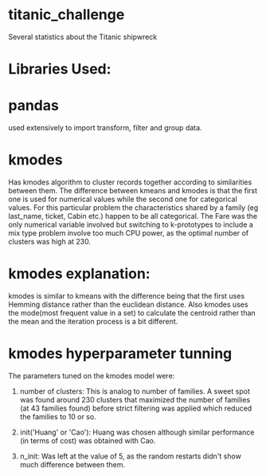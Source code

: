 # titanic_challenge
Several statistics about the Titanic shipwreck


# Libraries Used:


# pandas

used extensively to import transform, filter and group data.


# kmodes

Has kmodes algorithm to cluster records together according to similarities between them.
The difference between kmeans and kmodes is that the first one is used for numerical values while the second one for 
categorical values. For this particular problem the characteristics shared by a family (eg last_name, ticket, Cabin etc.)
happen to be all categorical. The Fare was the only numerical variable involved but switching to k-prototypes to
include a mix type problem involve too much CPU power, as the optimal number of clusters was high at 230.

# kmodes explanation:

kmodes is similar to kmeans with the difference being that the first uses Hemming distance rather than the euclidean
distance. Also kmodes uses the mode(most frequent value in a set) to calculate the centroid rather than the mean and
the iteration process is a bit different.

# kmodes hyperparameter tunning

The parameters tuned on the kmodes model were:

1. number of clusters: This is analog to number of families. A sweet spot was found around 230 clusters that maximized
the number of families (at 43 families found) before strict filtering was applied which reduced the families to 10 or so.

2. init('Huang' or 'Cao'): Huang was chosen although similar performance (in terms of cost) was obtained with Cao.

3. n_init: Was left at the value of 5, as the random restarts didn't show much difference between them.
